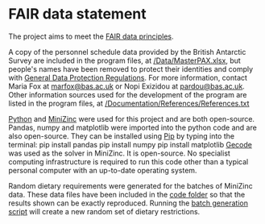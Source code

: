 <h1>FAIR data statement</h1>

The project aims to meet the [FAIR data principles](https://www.go-fair.org/fair-principles/).

A copy of the personnel schedule data provided by the British Antarctic Survey are included in the program files, at [/Data/MasterPAX.xlsx](https://github.com/Sophie-Turner/Antarctic-Food-Optimisation/blob/main/Data/MasterPAX.xlsx),
but people's names have been removed to protect their identities and comply with [General Data Protection Regulations](https://www.gov.uk/government/publications/guide-to-the-general-data-protection-regulation).
For more information, contact Maria Fox at marfox@bas.ac.uk or Nopi Exizidou at pardou@bas.ac.uk.
Other information sources used for the development of the program are listed in the program files, at [/Documentation/References/References.txt](https://github.com/Sophie-Turner/Antarctic-Food-Optimisation/tree/main/Documentation/References)

[Python](https://www.python.org/downloads/) and [MiniZinc](https://www.minizinc.org/) were used for this project and are both open-source. 
Pandas, numpy and matplotlib were imported into the python code and are also open-source. They can be installed using [Pip](https://pypi.org/project/pip/) by typing into the terminal:
pip install pandas
pip install numpy
pip install matplotlib
[Gecode](https://www.gecode.org/) was used as the solver in MiniZinc. It is open-source.
No specialist computing infrastructure is required to run this code other than a typical personal computer with an up-to-date operating system.   

Random dietary requirements were generated for the batches of MiniZinc data. These data files have been included in the [code folder](https://github.com/Sophie-Turner/Antarctic-Food-Optimisation/tree/main/Code) so that the results shown can be exactly reproduced. Running the [batch generation script](https://github.com/Sophie-Turner/Antarctic-Food-Optimisation/blob/main/Code/Batches_read_write.py) will create a new random set of dietary restrictions. 
